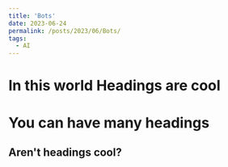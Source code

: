 ```yaml
---
title: 'Bots'
date: 2023-06-24
permalink: /posts/2023/06/Bots/
tags:
  - AI
---
```


In this world 
Headings are cool
======

You can have many headings
======

Aren't headings cool?
------
